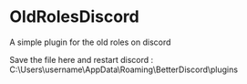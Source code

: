 # OldRolesDiscord
A simple plugin for the old roles on discord 

Save the file here and restart discord : C:\Users\username\AppData\Roaming\BetterDiscord\plugins
